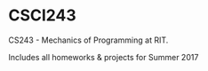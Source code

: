 # CSCI243
CS243 - Mechanics of Programming at RIT.

Includes all homeworks & projects for Summer 2017
